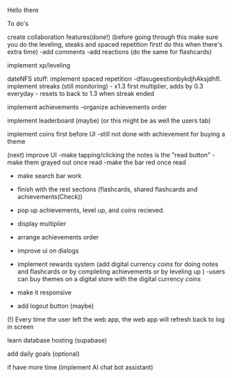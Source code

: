 Hello there

To do's

create collaboration features(done!)
(before going through this make sure you do the leveling, steaks and spaced repetition first! do this when there's extra time)
-add comments
-add reactions
(do the same for flashcards)            

implement xp/leveling

dateNFS stuff:
implement spaced repetition
    -dfasugeestionbykdjhAksjdhfI.
implement streaks (still monitoring)
    - x1.3 first multiplier, adds by 0.3 everyday
    - resets to back to 1.3 when streak ended 

implement achievements 
    -organize achievements order

implement leaderboard (maybe) (or this might be as well the users tab) 

implement coins first before UI
 -still not done with achievement for buying a theme 

(next) improve UI
-make tapping/clicking the notes is the "read button"
    -make them grayed out once read
    -make the bar red once read
- make search bar work
- finish with the rest sections (flashcards, shared flashcards and achievements(Check))
- pop up achievements, level up, and coins recieved.
- display multiplier
- arrange achievements order
- improve ui on dialogs

- implement rewards system (add digital currency *coins* for doing notes and flashcards or by completing achievements or by leveling up )
    -users can buy themes on a digital store with the digital currency *coins*

- make it responsive
- add logout button (maybe)

(!) Every time the user left the web app, the web app will refresh back to log in screen

learn database hosting (supabase)

add daily goals (optional)

if have more time (implement AI chat bot assistant)
